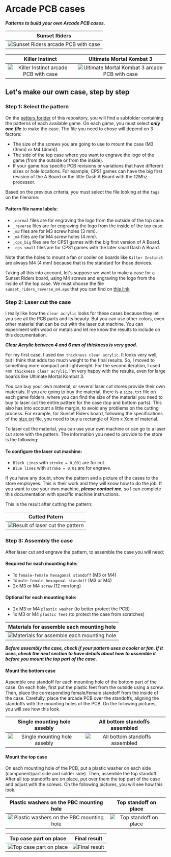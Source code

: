 # Arcade PCB cases

***Patterns to build your own Arcade PCB cases.***

Sunset Riders                         |
:------------------------------------:|
![Sunset Riders arcade PCB with case](./docs/img/sunset_riders_case.jpg)|

Killer Instinct            |  Ultimate Mortal Kombat 3
:-------------------------:|:-------------------------:
![Killer Instinct arcade PCB with case](./docs/img/killer_instinct_case.jpg)  |  ![Ultimate Mortal Kombat 3 arcade PCB with case](./docs/img/ultimate_mortal_kombat_3_case.jpg)

## Let's make our own case, step by step

### Step 1: Select the pattern

On the [petters forlder](https://github.com/emilianoarlettaz/arcade-pcb-case/tree/master/patterns) of this repository, you will find a subfolder containing the patterns of each available game. On each game, you must select ***only one file*** to make the case. The file you need to chose will depend on 3 factors:

* The size of the screws you are going to use to mount the case (M3 (3mm) or M4 (4mm)).
* The side of the top case where you want to engrave the logo of the game (from the outside or from the inside).
* If your game has specific PCB revisions or variations that have different sizes or hole locations. For example, CPS1 games can have the big first revision of the A Board or the little Dash A Board with the 12Mhz processor.

Based on the previous criteria, you must select the file looking at the `tags` on the filename:

#### Pattern file name labels:

- `_normal` files are for engraving the logo from the outside of the top case.
- `_reverse` files are for engraving the logo from the inside of the top case.
- `_m3` files are for M3 screw holes (3 mm).
- `_m4` files are for M4 screw holes (4 mm).
- `_cps_big` files are for CPS1 games with the big first version of A Board.
- `_cps_small` files are for CPS1 games with the later small Dash A Board.

Note that the holes to mount a fan or cooler on boards like `Killer Instinct` are always M4 (4 mm) because that is the standard for those devices.

Taking all this into account, let's suppose we want to make a case for a Sunset Riders board, using M4 screws and engraving the logo from the inside of the top case. We must choose the file `sunset_riders_reverse_m4.eps` that you can find on [this link](https://github.com/emilianoarlettaz/arcade-pcb-case/blob/master/patterns/sunset_riders/sunset_riders_reverse_m4.eps)

### Step 2: Laser cut the case

I really like how the `clear acrylic` looks for these cases because they let you see all the PCB parts and its beauty. But you can use other colors, even other material that can be cut with the laser cut machine. You can experiment with wood or metals and let me know the results to include on this documentation.

***Clear Acrylic between 4 and 6 mm of thickness is very good.***

For my first case, I used `6mm thickness clear acrylic`. It looks very well, but I think that adds too much weight to the final results. So, I moved to something more compact and lightweight. For the second iteration, I used `4mm thickness clear acrylic`. I'm very happy with the results, even for large boards like Ultimate Mortal Kombat 3.

You can buy your own material, or several laser cut stores provide their own materials. If you are going to buy the material, there is a `size.txt` file on each game folders, where you can find the size of the material you need to buy to laser cut the entire pattern for the case (top and bottom parts). This also has into account a little margin, to avoid any problems on the cutting process. For example, for Sunset Riders board, following the specifications of the [size.txt]() file, you need to buy a rectangle of Xcm x Xcm of material.

To laser cut the material, you can use your own machine or can go to a laser cut store with the pattern. The information you need to provide to the store is the following:

#### To configure the laser cut machine:

- `Black Lines` with `stroke = 0,001` are for cut.
- `Blue lines` with `stroke = 0,01` are for engrave.

If you have any doubt, show the pattern and a picture of the cases to the store employees. This is their work and they will know how to do the job. If you want to use your own machine, ***please contact me***, so I can complete this documentation with specific machine instructions.

This is the result after cutting the pattern:

Cutted Patern                         |
:------------------------------------:|
![Result of laser cut the pattern](./docs/img/cutted_material.jpg)|

### Step 3: Assembly the case

After laser cut and engrave the pattern, to assemble the case you will need:

#### Required for each mounting hole:

- 1x `female-female hexagonal standoff` (M3 or M4)
- 1x `male-female hexagonal standoff` (M3 or M4)
- 2x M3 or M4 `screw` (12 mm long)

#### Optional for each mounting hole:

- 2x M3 or M4 `plastic washer` (to better protect the PCB)
- 1x M3 or M4 `plastic feet` (to protect the case from scratches)

Materials for assemble each mounting hole                         |
:------------------------------------:|
![Materials for assemble each mounting hole](./docs/img/materials.jpg)|

***Before assembly the case, check if your pattern uses a cooler or fan. If it uses, check the next section to have details about how to assemble it before you mount the top part of the case.***

#### Mount the bottom case

Assemble one standoff for each mounting hole of the bottom part of the case. On each hole, first put the plastic feet from the outside using a screw. Then, place the corresponding female/female standoff from the inside of the case. Carefully, place the arcade PCB over the standoffs, aligning the standoffs with the mounting holes of the PCB. On the following pictures, you will see how this look.

Single mounting hole assebly | All bottom standoffs assembled
:-------------------------:|:-------------------------:
![Single mounting hole assebly](./docs/img/bottom_standoff_assembled.jpg)  |  ![All bottom standoffs assembled](./docs/img/bottom_case_with_standoffs.jpg)

#### Mount the top case

On each mounting hole of the PCB, put a plastic washer on each side (component/part side and solder side). Then, assemble the top standoff. After all top standoffs are on place, put over them the top part of the case and adjust with the screws. On the following pictures, you will see how this look.

Plastic washers on the PBC mounting hole | Top standoff on place
:-------------------------:|:-------------------------:
![Plastic washers on the PBC mounting hole](./docs/img/bottom_standoff_with_pcb_detail.jpg)  |  ![Top standoff on place](./docs/img/top_standoff_with_pcb_detail.jpg)

Top case part on place | Final result
:-------------------------:|:-------------------------:
![Top case part on place](./docs/img/complete_standoff_detail.jpg)  |  ![Final result](./docs/img/sunset_riders_case_3.jpg)
